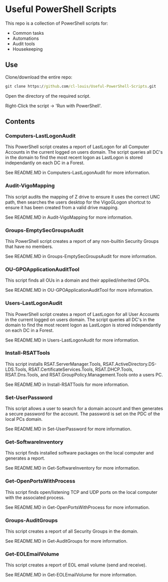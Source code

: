 # Useful PowerShell Scripts

This repo is a collection of PowerShell scripts for:

- Common tasks
- Automations
- Audit tools
- Housekeeping

## Use

Clone/download the entire repo:

```cmd
git clone https://github.com/cl-louis/Useful-PowerShell-Scripts.git
```

Open the directory of the required script.

Right-Click the script -> 'Run with PowerShell'.

## Contents

### Computers-LastLogonAudit

This PowerShell script creates a report of LastLogon for all Computer Accounts in the current logged on users domain. The script queries all DC's in the domain to find the most recent logon as LastLogon is stored independantly on each DC in a Forest.

See README.MD in Computers-LastLogonAudit for more information.

### Audit-VigoMapping

This script audits the mapping of Z drive to ensure it uses the correct UNC path, then searches the users desktop for the VigoGLogon shortcut to ensure it has been created from a valid drive mapping.

See README.MD in Audit-VigoMapping for more information.

### Groups-EmptySecGroupsAudit

This PowerShell script creates a report of any non-builtin Security Groups that have no members.

See README.MD in Groups-EmptySecGroupsAudit for more information.

### OU-GPOApplicationAuditTool

This script finds all OUs in a domain and their applied/inherited GPOs.

See README.MD in OU-GPOApplicationAuditTool for more information.

### Users-LastLogonAudit

This PowerShell script creates a report of LastLogon for all User Accounts in the current logged on users domain. The script queries all DC's in the domain to find the most recent logon as LastLogon is stored independantly on each DC in a Forest.

See README.MD in Users-LastLogonAudit for more information.

### Install-RSATTools

This script installs RSAT.ServerManager.Tools, RSAT.ActiveDirectory.DS-LDS.Tools, RSAT.CertificateServices.Tools, RSAT.DHCP.Tools, RSAT.Dns.Tools, and RSAT.GroupPolicy.Management.Tools onto a users PC.

See README.MD in Install-RSATTools for more information.

### Set-UserPassword

This script allows a user to search for a domain account and then generates a secure password for the account.
The password is set on the PDC of the local PCs domain.

See README.MD in Set-UserPassword for more information.

### Get-SoftwareInventory

This script finds installed software packages on the local computer and generates a
report.

See README.MD in Get-SoftwareInventory for more information.

### Get-OpenPortsWithProcess

This script finds open/listening TCP and UDP ports on the local computer with the associated process.

See README.MD in Get-OpenPortsWithProcess for more information.

### Groups-AuditGroups

This script creates a report of all Security Groups in the domain.

See README.MD in Get-AuditGroups for more information.

### Get-EOLEmailVolume

This script creates a report of EOL email volume (send and receive).

See README.MD in Get-EOLEmailVolume for more information.
